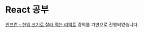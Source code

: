 # React 공부

[인프런 - 한입 크기로 잘라 먹는 리액트](https://www.inflearn.com/course/%ED%95%9C%EC%9E%85-%EB%A6%AC%EC%95%A1%ED%8A%B8) 강의를 기반으로 진행되었습니다.  
